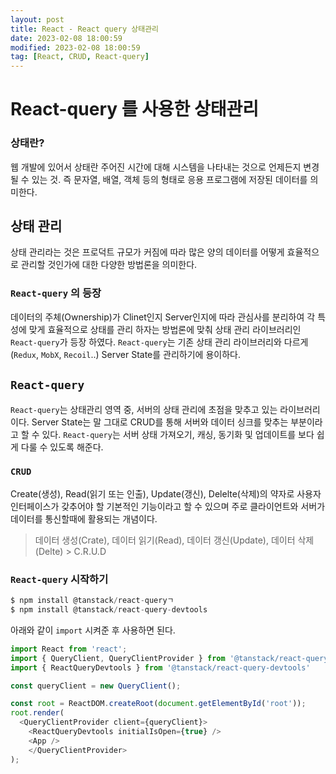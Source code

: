 ```yaml
---
layout: post
title: React - React query 상태관리
date: 2023-02-08 18:00:59
modified: 2023-02-08 18:00:59
tag: [React, CRUD, React-query]
---
```


# React-query 를 사용한 상태관리
### 상태란?
웹 개발에 있어서 상태란 주어진 시간에 대해 시스템을 나타내는 것으로 언제든지 변경될 수 있는 것. 즉 문자열, 배열, 객체 등의 형태로 응용 프로그램에 저장된 데이터를 의미한다.

## 상태 관리
상태 관리라는 것은 프로덕트 규모가 커짐에 따라 많은 양의 데이터를 어떻게 효율적으로 관리할 것인가에 대한 다양한 방법론을 의미한다. 

### `React-query` 의 등장
데이터의 주체(Ownership)가 Clinet인지 Server인지에 따라 관심사를 분리하여 각 특성에 맞게 효율적으로 상태를 관리 하자는 방법론에 맞춰 상태 관리 라이브러리인 `React-query`가 등장 하였다. `React-query`는 기존 상태 관리 라이브러리와 다르게 (`Redux`, `MobX`, `Recoil`..) Server State를 관리하기에 용이하다.

## `React-query`
`React-query`는 상태관리 영역 중, 서버의 상태 관리에 초점을 맞추고 있는 라이브러리이다. Server State는 말 그대로 CRUD를 통해 서버와 데이터 싱크를 맞추는 부분이라고 할 수 있다. `React-query`는 서버 상태 가져오기, 캐싱, 동기화 및 업데이트를 보다 쉽게 다룰 수 있도록 해준다.
### `CRUD`
Create(생성), Read(읽기 또는 인출), Update(갱신), Delelte(삭제)의 약자로 사용자 인터페이스가 갖추어야 할 기본적인 기능이라고 할 수 있으며 주로 클라이언트와 서버가 데이터를 통신할때에 활용되는 개념이다. 
> 데이터 생성(Crate), 데이터 읽기(Read), 데이터 갱신(Update), 데이터 삭제(Delte) > C.R.U.D

### `React-query` 시작하기
```javascript
$ npm install @tanstack/react-queryㄱ
$ npm install @tanstack/react-query-devtools
```
아래와 같이 `import` 시켜준 후 사용하면 된다.
```javascript
import React from 'react';
import { QueryClient, QueryClientProvider } from '@tanstack/react-query';
import { ReactQueryDevtools } from '@tanstack/react-query-devtools'

const queryClient = new QueryClient();

const root = ReactDOM.createRoot(document.getElementById('root'));
root.render(
  <QueryClientProvider client={queryClient}>
    <ReactQueryDevtools initialIsOpen={true} />
    <App />
    </QueryClientProvider>
);
```


